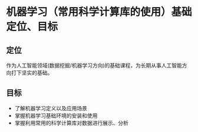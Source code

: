 # 机器学习（常用科学计算库的使用）基础定位、目标

## 定位

作为人工智能领域(数据挖掘/机器学习方向)的基础课程，为长期从事人工智能方向打下坚实的基础。

## 目标

* 了解机器学习定义以及应用场景
* 掌握机器学习基础环境的安装和使用
* 掌握利用常用的科学计算库对数据进行展示、分析

